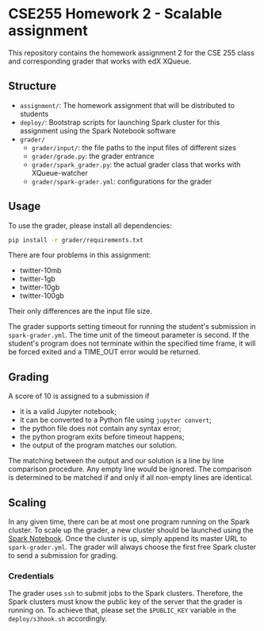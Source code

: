 # CSE255 Homework 2 - Scalable assignment

This repository contains the homework assignment 2 for the CSE 255 class and corresponding grader that works with edX XQueue.

## Structure

* `assignment/`: The homework assignment that will be distributed to students
* `deploy/`: Bootstrap scripts for launching Spark cluster for this assignment using the Spark Notebook software
* `grader/`
    - `grader/input/`: the file paths to the input files of different sizes
    - `grader/grade.py`: the grader entrance
    - `grader/spark_grader.py`: the actual grader class that works with XQueue-watcher
    - `grader/spark-grader.yml`: configurations for the grader

## Usage

To use the grader, please install all dependencies:

```bash
pip install -r grader/requirements.txt
```

There are four problems in this assignment:

* twitter-10mb
* twitter-1gb
* twitter-10gb
* twitter-100gb

Their only differences are the input file size.

The grader supports setting timeout for running the student's submission
in `spark-grader.yml`.
The time unit of the timeout parameter is second.
If the student's program does not terminate within the specified time frame,
it will be forced exited and a TIME_OUT error would be returned.


## Grading

A score of 10 is assigned to a submission if

* it is a valid Jupyter notebook;
* it can be converted to a Python file using `jupyter convert`;
* the python file does not contain any syntax error;
* the python program exits before timeout happens;
* the output of the program matches our solution.

The matching between the output and our solution is
a line by line comparison procedure.
Any empty line would be ignored.
The comparison is determined to be matched if and only if all non-empty lines are identical.


## Scaling

In any given time, there can be at most one program running on the Spark cluster.
To scale up the grader, a new cluster should be launched using
the [Spark Notebook](https://github.com/mas-dse/spark-notebook).
Once the cluster is up, simply append its master URL to `spark-grader.yml`.
The grader will always choose the first free Spark cluster to send a submission
for grading.

### Credentials

The grader uses `ssh` to submit jobs to the Spark clusters.
Therefore, the Spark clusters must know the public key of the server
that the grader is running on.
To achieve that, please set the `$PUBLIC_KEY` variable in the `deploy/s3hook.sh`
accordingly.
